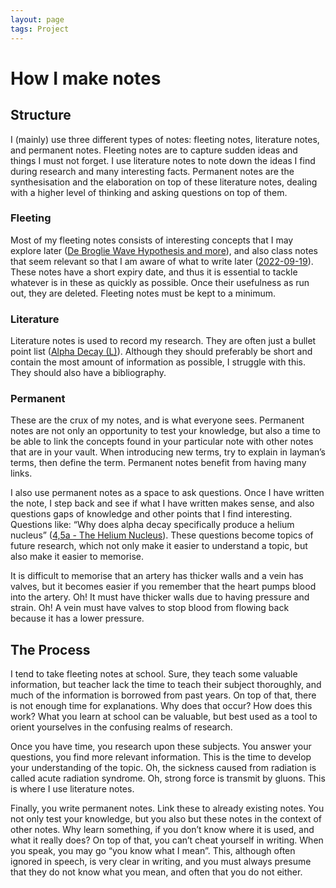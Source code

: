 ```yaml
---
layout: page
tags: Project 
---
```


# How I make notes

## Structure

I (mainly) use three different types of notes: fleeting notes, literature notes, and permanent notes. Fleeting notes are to capture sudden ideas and things I must not forget. I use literature notes to note down the ideas I find during research and many interesting facts. Permanent notes are the synthesisation and the elaboration on top of these literature notes, dealing with a higher level of thinking and asking questions on top of them.

### Fleeting

Most of my fleeting notes consists of interesting concepts that I may explore later ([De Broglie Wave Hypothesis and more](../1%20Fleeting%20Notes/De%20Broglie%20Wave%20Hypothesis%20and%20more)), and also class notes that seem relevant so that I am aware of what to write later ([2022-09-19](../1%20Fleeting%20Notes/2022-09-19)). These notes have a short expiry date, and thus it is essential to tackle whatever is in these as quickly as possible. Once their usefulness as run out, they are deleted. Fleeting notes must be kept to a minimum.

### Literature

Literature notes is used to record my research. They are often just a bullet point list ([Alpha Decay (L)](../2%20Literature%20Notes/Alpha%20Decay%20(L).md)). Although they should preferably be short and contain the most amount of information as possible, I struggle with this. They should also have a bibliography.

### Permanent

These are the crux of my notes, and is what everyone sees. Permanent notes are not only an opportunity to test your knowledge, but also a time to be able to link the concepts found in your particular note with other notes that are in your vault. When introducing new terms, try to explain in layman’s terms, then define the term. Permanent notes benefit from having many links.

I also use permanent notes as a space to ask questions. Once I have written the note, I step back and see if what I have written makes sense, and also questions gaps of knowledge and other points that I find interesting. Questions like: “Why does alpha decay specifically produce a helium nucleus” ([4,5a - The Helium Nucleus](../3%20Permanent%20Notes/4,5a%20-%20The%20Helium%20Nucleus)). These questions become topics of future research, which not only make it easier to understand a topic, but also make it easier to memorise.

It is difficult to memorise that an artery has thicker walls and a vein has valves, but it becomes easier if you remember that the heart pumps blood into the artery. Oh! It must have thicker walls due to having pressure and strain. Oh! A vein must have valves to stop blood from flowing back because it has a lower pressure.

## The Process

I tend to take fleeting notes at school. Sure, they teach some valuable information, but teacher lack the time to teach their subject thoroughly, and much of the information is borrowed from past years. On top of that, there is not enough time for explanations. Why does that occur? How does this work? What you learn at school can be valuable, but best used as a tool to orient yourselves in the confusing realms of research.

Once you have time, you research upon these subjects. You answer your questions, you find more relevant information. This is the time to develop your understanding of the topic. Oh, the sickness caused from radiation is called acute radiation syndrome. Oh, strong force is transmit by gluons. This is where I use literature notes.

Finally, you write permanent notes. Link these to already existing notes. You not only test your knowledge, but you also but these notes in the context of other notes. Why learn something, if you don’t know where it is used, and what it really does? On top of that, you can’t cheat yourself in writing. When you speak, you may go “you know what I mean”. This, although often ignored in speech, is very clear in writing, and you must always presume that they do not know what you mean, and often that you do not either.